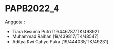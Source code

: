 # PAPB2022_4

Anggota :

- Tiara Kesuma Putri [19/446787/TK/49892]
- Muhammad Raihan [19/439817/TK/48547]
- Aditya Dwi Cahyo Putra [19/444035/TK/49231] 
